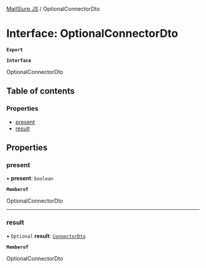 [MailSlurp JS](../README.md) / OptionalConnectorDto

# Interface: OptionalConnectorDto

**`Export`**

**`Interface`**

OptionalConnectorDto

## Table of contents

### Properties

- [present](OptionalConnectorDto.md#present)
- [result](OptionalConnectorDto.md#result)

## Properties

### present

• **present**: `boolean`

**`Memberof`**

OptionalConnectorDto

___

### result

• `Optional` **result**: [`ConnectorDto`](ConnectorDto.md)

**`Memberof`**

OptionalConnectorDto
